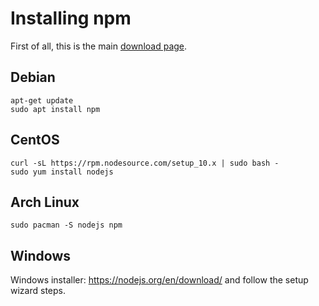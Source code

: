 # Installing npm
First of all, this is the main [download page](https://nodejs.org/en/download/).

## Debian

```
apt-get update
sudo apt install npm
```

## CentOS

```
curl -sL https://rpm.nodesource.com/setup_10.x | sudo bash -
sudo yum install nodejs
```

## Arch Linux

```
sudo pacman -S nodejs npm
```

## Windows

Windows installer: https://nodejs.org/en/download/ and follow the setup wizard steps.
